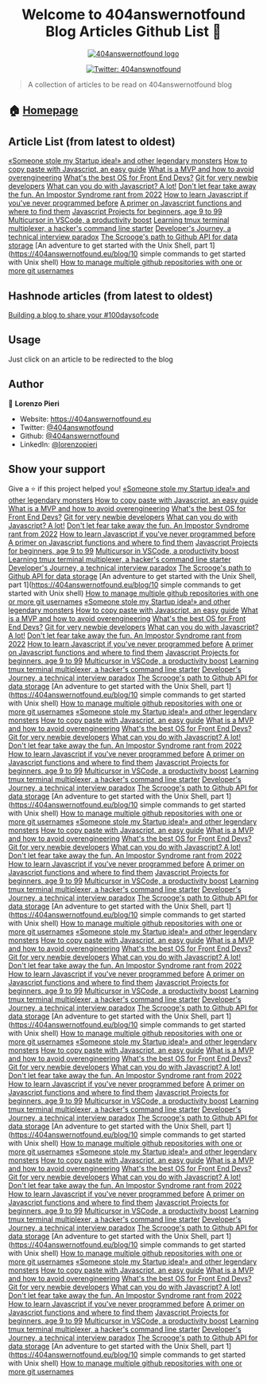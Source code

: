 <h1 align="center">Welcome to 404answernotfound <br/> Blog Articles Github List 👋</h1>

<div align="center">
<a href="404answernotfound.eu" target="_blank">
    <img alt="404answernotfound logo" src="https://camo.githubusercontent.com/8ed054ee6fae0a874adc186d180b67b61656cd7a06ad0a28f2e0e54e5ee4807c/68747470733a2f2f343034616e737765726e6f74666f756e642e65752f5f6e6578742f696d6167653f75726c3d253246737461746963253246696d61676573253246343034616e737765726e6f74666f756e646461726b7468656d652e706e6726773d31323826713d3735" />
  </a>
    </div>
<p align="center">
  <a href="https://twitter.com/404answnotfound" target="_blank">
    <img alt="Twitter: 404answnotfound" src="https://img.shields.io/twitter/follow/404answnotfound.svg?style=social" />
  </a>
</p>

> A collection of articles to be read on 404answernotfound blog

## 🏠 [Homepage](404answernotfound.eu)

## Article List (from latest to oldest)
[«Someone stole my Startup idea!» and other legendary monsters](https://404answernotfound.eu/blog/someone-stole-my-startup-idea-and-other-legendary-monsters)
[How to copy paste with Javascript, an easy guide](https://404answernotfound.eu/blog/how-to-copy-paste-with-javascript-an-easy-guide)
[What is a MVP and how to avoid overengineering](https://404answernotfound.eu/blog/what-is-an-mvp-and-how-to-avoid-overengineering)
[What's the best OS for Front End Devs?](https://404answernotfound.eu/blog/whats-the-best-os-for-web-developers)
[Git for very newbie developers](https://404answernotfound.eu/blog/git-for-very-newbie-developers)
[What can you do with Javascript? A lot!](https://404answernotfound.eu/blog/what-can-you-do-with-javascript-a-lot)
[Don't let fear take away the fun. An Impostor Syndrome rant from 2022](https://404answernotfound.eu/blog/dont-let-fear-take-away-the-fun-an-impostor-syndrom-analysis-from-2022)
[How to learn Javascript if you've never programmed before](https://404answernotfound.eu/blog/how-to-learn-javascript-if-youve-never-programmed-before)
[A primer on Javascript functions and where to find them](https://404answernotfound.eu/blog/a-primer-on-javascript-functions-and-where-to-find-them)
[Javascript Projects for beginners, age 9 to 99](https://404answernotfound.eu/blog/javascript-projects-for-beginners-age-9-to-99)
[Multicursor in VSCode, a productivity boost](https://404answernotfound.eu/blog/multicursor-in-vscode-a-productivity-boost)
[Learning tmux terminal multiplexer, a hacker's command line starter](https://404answernotfound.eu/blog/learning-tmux-terminal-multiplexer-a-hackers-command-line-starter)
[Developer's Journey, a technical interview paradox](https://404answernotfound.eu/blog/developers-journey-a-technical-interview-paradox)
[The Scrooge's path to Github API for data storage](https://404answernotfound.eu/blog/the-scrooges-path-to-github-api-for-data-storage)
[An adventure to get started with the Unix Shell, part 1](https://404answernotfound.eu/blog/10 simple commands to get started with Unix shell)
[How to manage multiple github repositories with one or more git usernames](https://404answernotfound.eu/blog/change-git-user)

## Hashnode articles (from latest to oldest)
[Building a blog to share your #100daysofcode](https://404answnotfound.hashnode.dev/building-a-blog-to-share-your-100daysofcode)
## Usage

Just click on an article to be redirected to the blog

## Author

👤 **Lorenzo Pieri**

* Website: https://404answernotfound.eu
* Twitter: [@404answnotfound](https://twitter.com/404answnotfound)
* Github: [@404answernotfound](https://github.com/404answernotfound)
* LinkedIn: [@lorenzopieri](https://linkedin.com/in/lorenzopieri)

## Show your support

Give a ⭐️ if this project helped you!
[«Someone stole my Startup idea!» and other legendary monsters](https://404answernotfound.eu/blog/someone-stole-my-startup-idea-and-other-legendary-monsters)
[How to copy paste with Javascript, an easy guide](https://404answernotfound.eu/blog/how-to-copy-paste-with-javascript-an-easy-guide)
[What is a MVP and how to avoid overengineering](https://404answernotfound.eu/blog/what-is-an-mvp-and-how-to-avoid-overengineering)
[What's the best OS for Front End Devs?](https://404answernotfound.eu/blog/whats-the-best-os-for-web-developers)
[Git for very newbie developers](https://404answernotfound.eu/blog/git-for-very-newbie-developers)
[What can you do with Javascript? A lot!](https://404answernotfound.eu/blog/what-can-you-do-with-javascript-a-lot)
[Don't let fear take away the fun. An Impostor Syndrome rant from 2022](https://404answernotfound.eu/blog/dont-let-fear-take-away-the-fun-an-impostor-syndrom-analysis-from-2022)
[How to learn Javascript if you've never programmed before](https://404answernotfound.eu/blog/how-to-learn-javascript-if-youve-never-programmed-before)
[A primer on Javascript functions and where to find them](https://404answernotfound.eu/blog/a-primer-on-javascript-functions-and-where-to-find-them)
[Javascript Projects for beginners, age 9 to 99](https://404answernotfound.eu/blog/javascript-projects-for-beginners-age-9-to-99)
[Multicursor in VSCode, a productivity boost](https://404answernotfound.eu/blog/multicursor-in-vscode-a-productivity-boost)
[Learning tmux terminal multiplexer, a hacker's command line starter](https://404answernotfound.eu/blog/learning-tmux-terminal-multiplexer-a-hackers-command-line-starter)
[Developer's Journey, a technical interview paradox](https://404answernotfound.eu/blog/developers-journey-a-technical-interview-paradox)
[The Scrooge's path to Github API for data storage](https://404answernotfound.eu/blog/the-scrooges-path-to-github-api-for-data-storage)
[An adventure to get started with the Unix Shell, part 1](https://404answernotfound.eu/blog/10 simple commands to get started with Unix shell)
[How to manage multiple github repositories with one or more git usernames](https://404answernotfound.eu/blog/change-git-user)
[«Someone stole my Startup idea!» and other legendary monsters](https://404answernotfound.eu/blog/someone-stole-my-startup-idea-and-other-legendary-monsters)
[How to copy paste with Javascript, an easy guide](https://404answernotfound.eu/blog/how-to-copy-paste-with-javascript-an-easy-guide)
[What is a MVP and how to avoid overengineering](https://404answernotfound.eu/blog/what-is-an-mvp-and-how-to-avoid-overengineering)
[What's the best OS for Front End Devs?](https://404answernotfound.eu/blog/whats-the-best-os-for-web-developers)
[Git for very newbie developers](https://404answernotfound.eu/blog/git-for-very-newbie-developers)
[What can you do with Javascript? A lot!](https://404answernotfound.eu/blog/what-can-you-do-with-javascript-a-lot)
[Don't let fear take away the fun. An Impostor Syndrome rant from 2022](https://404answernotfound.eu/blog/dont-let-fear-take-away-the-fun-an-impostor-syndrom-analysis-from-2022)
[How to learn Javascript if you've never programmed before](https://404answernotfound.eu/blog/how-to-learn-javascript-if-youve-never-programmed-before)
[A primer on Javascript functions and where to find them](https://404answernotfound.eu/blog/a-primer-on-javascript-functions-and-where-to-find-them)
[Javascript Projects for beginners, age 9 to 99](https://404answernotfound.eu/blog/javascript-projects-for-beginners-age-9-to-99)
[Multicursor in VSCode, a productivity boost](https://404answernotfound.eu/blog/multicursor-in-vscode-a-productivity-boost)
[Learning tmux terminal multiplexer, a hacker's command line starter](https://404answernotfound.eu/blog/learning-tmux-terminal-multiplexer-a-hackers-command-line-starter)
[Developer's Journey, a technical interview paradox](https://404answernotfound.eu/blog/developers-journey-a-technical-interview-paradox)
[The Scrooge's path to Github API for data storage](https://404answernotfound.eu/blog/the-scrooges-path-to-github-api-for-data-storage)
[An adventure to get started with the Unix Shell, part 1](https://404answernotfound.eu/blog/10 simple commands to get started with Unix shell)
[How to manage multiple github repositories with one or more git usernames](https://404answernotfound.eu/blog/change-git-user)
[«Someone stole my Startup idea!» and other legendary monsters](https://404answernotfound.eu/blog/someone-stole-my-startup-idea-and-other-legendary-monsters)
[How to copy paste with Javascript, an easy guide](https://404answernotfound.eu/blog/how-to-copy-paste-with-javascript-an-easy-guide)
[What is a MVP and how to avoid overengineering](https://404answernotfound.eu/blog/what-is-an-mvp-and-how-to-avoid-overengineering)
[What's the best OS for Front End Devs?](https://404answernotfound.eu/blog/whats-the-best-os-for-web-developers)
[Git for very newbie developers](https://404answernotfound.eu/blog/git-for-very-newbie-developers)
[What can you do with Javascript? A lot!](https://404answernotfound.eu/blog/what-can-you-do-with-javascript-a-lot)
[Don't let fear take away the fun. An Impostor Syndrome rant from 2022](https://404answernotfound.eu/blog/dont-let-fear-take-away-the-fun-an-impostor-syndrom-analysis-from-2022)
[How to learn Javascript if you've never programmed before](https://404answernotfound.eu/blog/how-to-learn-javascript-if-youve-never-programmed-before)
[A primer on Javascript functions and where to find them](https://404answernotfound.eu/blog/a-primer-on-javascript-functions-and-where-to-find-them)
[Javascript Projects for beginners, age 9 to 99](https://404answernotfound.eu/blog/javascript-projects-for-beginners-age-9-to-99)
[Multicursor in VSCode, a productivity boost](https://404answernotfound.eu/blog/multicursor-in-vscode-a-productivity-boost)
[Learning tmux terminal multiplexer, a hacker's command line starter](https://404answernotfound.eu/blog/learning-tmux-terminal-multiplexer-a-hackers-command-line-starter)
[Developer's Journey, a technical interview paradox](https://404answernotfound.eu/blog/developers-journey-a-technical-interview-paradox)
[The Scrooge's path to Github API for data storage](https://404answernotfound.eu/blog/the-scrooges-path-to-github-api-for-data-storage)
[An adventure to get started with the Unix Shell, part 1](https://404answernotfound.eu/blog/10 simple commands to get started with Unix shell)
[How to manage multiple github repositories with one or more git usernames](https://404answernotfound.eu/blog/change-git-user)
[«Someone stole my Startup idea!» and other legendary monsters](https://404answernotfound.eu/blog/someone-stole-my-startup-idea-and-other-legendary-monsters)
[How to copy paste with Javascript, an easy guide](https://404answernotfound.eu/blog/how-to-copy-paste-with-javascript-an-easy-guide)
[What is a MVP and how to avoid overengineering](https://404answernotfound.eu/blog/what-is-an-mvp-and-how-to-avoid-overengineering)
[What's the best OS for Front End Devs?](https://404answernotfound.eu/blog/whats-the-best-os-for-web-developers)
[Git for very newbie developers](https://404answernotfound.eu/blog/git-for-very-newbie-developers)
[What can you do with Javascript? A lot!](https://404answernotfound.eu/blog/what-can-you-do-with-javascript-a-lot)
[Don't let fear take away the fun. An Impostor Syndrome rant from 2022](https://404answernotfound.eu/blog/dont-let-fear-take-away-the-fun-an-impostor-syndrom-analysis-from-2022)
[How to learn Javascript if you've never programmed before](https://404answernotfound.eu/blog/how-to-learn-javascript-if-youve-never-programmed-before)
[A primer on Javascript functions and where to find them](https://404answernotfound.eu/blog/a-primer-on-javascript-functions-and-where-to-find-them)
[Javascript Projects for beginners, age 9 to 99](https://404answernotfound.eu/blog/javascript-projects-for-beginners-age-9-to-99)
[Multicursor in VSCode, a productivity boost](https://404answernotfound.eu/blog/multicursor-in-vscode-a-productivity-boost)
[Learning tmux terminal multiplexer, a hacker's command line starter](https://404answernotfound.eu/blog/learning-tmux-terminal-multiplexer-a-hackers-command-line-starter)
[Developer's Journey, a technical interview paradox](https://404answernotfound.eu/blog/developers-journey-a-technical-interview-paradox)
[The Scrooge's path to Github API for data storage](https://404answernotfound.eu/blog/the-scrooges-path-to-github-api-for-data-storage)
[An adventure to get started with the Unix Shell, part 1](https://404answernotfound.eu/blog/10 simple commands to get started with Unix shell)
[How to manage multiple github repositories with one or more git usernames](https://404answernotfound.eu/blog/change-git-user)
[«Someone stole my Startup idea!» and other legendary monsters](https://404answernotfound.eu/blog/someone-stole-my-startup-idea-and-other-legendary-monsters)
[How to copy paste with Javascript, an easy guide](https://404answernotfound.eu/blog/how-to-copy-paste-with-javascript-an-easy-guide)
[What is a MVP and how to avoid overengineering](https://404answernotfound.eu/blog/what-is-an-mvp-and-how-to-avoid-overengineering)
[What's the best OS for Front End Devs?](https://404answernotfound.eu/blog/whats-the-best-os-for-web-developers)
[Git for very newbie developers](https://404answernotfound.eu/blog/git-for-very-newbie-developers)
[What can you do with Javascript? A lot!](https://404answernotfound.eu/blog/what-can-you-do-with-javascript-a-lot)
[Don't let fear take away the fun. An Impostor Syndrome rant from 2022](https://404answernotfound.eu/blog/dont-let-fear-take-away-the-fun-an-impostor-syndrom-analysis-from-2022)
[How to learn Javascript if you've never programmed before](https://404answernotfound.eu/blog/how-to-learn-javascript-if-youve-never-programmed-before)
[A primer on Javascript functions and where to find them](https://404answernotfound.eu/blog/a-primer-on-javascript-functions-and-where-to-find-them)
[Javascript Projects for beginners, age 9 to 99](https://404answernotfound.eu/blog/javascript-projects-for-beginners-age-9-to-99)
[Multicursor in VSCode, a productivity boost](https://404answernotfound.eu/blog/multicursor-in-vscode-a-productivity-boost)
[Learning tmux terminal multiplexer, a hacker's command line starter](https://404answernotfound.eu/blog/learning-tmux-terminal-multiplexer-a-hackers-command-line-starter)
[Developer's Journey, a technical interview paradox](https://404answernotfound.eu/blog/developers-journey-a-technical-interview-paradox)
[The Scrooge's path to Github API for data storage](https://404answernotfound.eu/blog/the-scrooges-path-to-github-api-for-data-storage)
[An adventure to get started with the Unix Shell, part 1](https://404answernotfound.eu/blog/10 simple commands to get started with Unix shell)
[How to manage multiple github repositories with one or more git usernames](https://404answernotfound.eu/blog/change-git-user)
[«Someone stole my Startup idea!» and other legendary monsters](https://404answernotfound.eu/blog/someone-stole-my-startup-idea-and-other-legendary-monsters)
[How to copy paste with Javascript, an easy guide](https://404answernotfound.eu/blog/how-to-copy-paste-with-javascript-an-easy-guide)
[What is a MVP and how to avoid overengineering](https://404answernotfound.eu/blog/what-is-an-mvp-and-how-to-avoid-overengineering)
[What's the best OS for Front End Devs?](https://404answernotfound.eu/blog/whats-the-best-os-for-web-developers)
[Git for very newbie developers](https://404answernotfound.eu/blog/git-for-very-newbie-developers)
[What can you do with Javascript? A lot!](https://404answernotfound.eu/blog/what-can-you-do-with-javascript-a-lot)
[Don't let fear take away the fun. An Impostor Syndrome rant from 2022](https://404answernotfound.eu/blog/dont-let-fear-take-away-the-fun-an-impostor-syndrom-analysis-from-2022)
[How to learn Javascript if you've never programmed before](https://404answernotfound.eu/blog/how-to-learn-javascript-if-youve-never-programmed-before)
[A primer on Javascript functions and where to find them](https://404answernotfound.eu/blog/a-primer-on-javascript-functions-and-where-to-find-them)
[Javascript Projects for beginners, age 9 to 99](https://404answernotfound.eu/blog/javascript-projects-for-beginners-age-9-to-99)
[Multicursor in VSCode, a productivity boost](https://404answernotfound.eu/blog/multicursor-in-vscode-a-productivity-boost)
[Learning tmux terminal multiplexer, a hacker's command line starter](https://404answernotfound.eu/blog/learning-tmux-terminal-multiplexer-a-hackers-command-line-starter)
[Developer's Journey, a technical interview paradox](https://404answernotfound.eu/blog/developers-journey-a-technical-interview-paradox)
[The Scrooge's path to Github API for data storage](https://404answernotfound.eu/blog/the-scrooges-path-to-github-api-for-data-storage)
[An adventure to get started with the Unix Shell, part 1](https://404answernotfound.eu/blog/10 simple commands to get started with Unix shell)
[How to manage multiple github repositories with one or more git usernames](https://404answernotfound.eu/blog/change-git-user)
[«Someone stole my Startup idea!» and other legendary monsters](https://404answernotfound.eu/blog/someone-stole-my-startup-idea-and-other-legendary-monsters)
[How to copy paste with Javascript, an easy guide](https://404answernotfound.eu/blog/how-to-copy-paste-with-javascript-an-easy-guide)
[What is a MVP and how to avoid overengineering](https://404answernotfound.eu/blog/what-is-an-mvp-and-how-to-avoid-overengineering)
[What's the best OS for Front End Devs?](https://404answernotfound.eu/blog/whats-the-best-os-for-web-developers)
[Git for very newbie developers](https://404answernotfound.eu/blog/git-for-very-newbie-developers)
[What can you do with Javascript? A lot!](https://404answernotfound.eu/blog/what-can-you-do-with-javascript-a-lot)
[Don't let fear take away the fun. An Impostor Syndrome rant from 2022](https://404answernotfound.eu/blog/dont-let-fear-take-away-the-fun-an-impostor-syndrom-analysis-from-2022)
[How to learn Javascript if you've never programmed before](https://404answernotfound.eu/blog/how-to-learn-javascript-if-youve-never-programmed-before)
[A primer on Javascript functions and where to find them](https://404answernotfound.eu/blog/a-primer-on-javascript-functions-and-where-to-find-them)
[Javascript Projects for beginners, age 9 to 99](https://404answernotfound.eu/blog/javascript-projects-for-beginners-age-9-to-99)
[Multicursor in VSCode, a productivity boost](https://404answernotfound.eu/blog/multicursor-in-vscode-a-productivity-boost)
[Learning tmux terminal multiplexer, a hacker's command line starter](https://404answernotfound.eu/blog/learning-tmux-terminal-multiplexer-a-hackers-command-line-starter)
[Developer's Journey, a technical interview paradox](https://404answernotfound.eu/blog/developers-journey-a-technical-interview-paradox)
[The Scrooge's path to Github API for data storage](https://404answernotfound.eu/blog/the-scrooges-path-to-github-api-for-data-storage)
[An adventure to get started with the Unix Shell, part 1](https://404answernotfound.eu/blog/10 simple commands to get started with Unix shell)
[How to manage multiple github repositories with one or more git usernames](https://404answernotfound.eu/blog/change-git-user)
[«Someone stole my Startup idea!» and other legendary monsters](https://404answernotfound.eu/blog/someone-stole-my-startup-idea-and-other-legendary-monsters)
[How to copy paste with Javascript, an easy guide](https://404answernotfound.eu/blog/how-to-copy-paste-with-javascript-an-easy-guide)
[What is a MVP and how to avoid overengineering](https://404answernotfound.eu/blog/what-is-an-mvp-and-how-to-avoid-overengineering)
[What's the best OS for Front End Devs?](https://404answernotfound.eu/blog/whats-the-best-os-for-web-developers)
[Git for very newbie developers](https://404answernotfound.eu/blog/git-for-very-newbie-developers)
[What can you do with Javascript? A lot!](https://404answernotfound.eu/blog/what-can-you-do-with-javascript-a-lot)
[Don't let fear take away the fun. An Impostor Syndrome rant from 2022](https://404answernotfound.eu/blog/dont-let-fear-take-away-the-fun-an-impostor-syndrom-analysis-from-2022)
[How to learn Javascript if you've never programmed before](https://404answernotfound.eu/blog/how-to-learn-javascript-if-youve-never-programmed-before)
[A primer on Javascript functions and where to find them](https://404answernotfound.eu/blog/a-primer-on-javascript-functions-and-where-to-find-them)
[Javascript Projects for beginners, age 9 to 99](https://404answernotfound.eu/blog/javascript-projects-for-beginners-age-9-to-99)
[Multicursor in VSCode, a productivity boost](https://404answernotfound.eu/blog/multicursor-in-vscode-a-productivity-boost)
[Learning tmux terminal multiplexer, a hacker's command line starter](https://404answernotfound.eu/blog/learning-tmux-terminal-multiplexer-a-hackers-command-line-starter)
[Developer's Journey, a technical interview paradox](https://404answernotfound.eu/blog/developers-journey-a-technical-interview-paradox)
[The Scrooge's path to Github API for data storage](https://404answernotfound.eu/blog/the-scrooges-path-to-github-api-for-data-storage)
[An adventure to get started with the Unix Shell, part 1](https://404answernotfound.eu/blog/10 simple commands to get started with Unix shell)
[How to manage multiple github repositories with one or more git usernames](https://404answernotfound.eu/blog/change-git-user)
